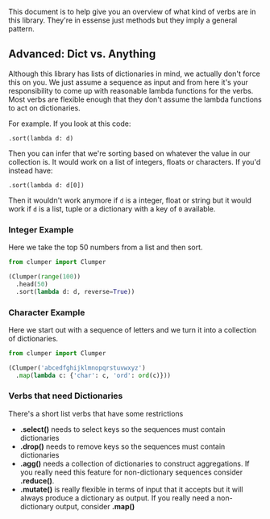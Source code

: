 This document is to help give you an overview of what kind of verbs are in this library. They're in essense just methods but they imply a general pattern.

## Advanced: Dict vs. Anything

Although this library has lists of dictionaries in mind,
we actually don't force this on you. We just assume a sequence
as input and from here it's your responsibility to come up
with reasonable lambda functions for the verbs. Most verbs are flexible enough that they don't assume the lambda functions to act on dictionaries.

For example. If you look at this code:

```
.sort(lambda d: d)
```

Then you can infer that we're sorting based on whatever
the value in our collection is. It would work on a list
of integers, floats or characters. If you'd instead have:

```
.sort(lambda d: d[0])
```

Then it wouldn't work anymore if `d` is a integer, float
or string but it would work if `d` is a list, tuple or a
dictionary with a key of `0` available.


### Integer Example

Here we take the top 50 numbers from a list and then sort.

```python
from clumper import Clumper

(Clumper(range(100))
  .head(50)
  .sort(lambda d: d, reverse=True))
```

### Character Example

Here we start out with a sequence of letters
and we turn it into a collection of dictionaries.

```python
from clumper import Clumper

(Clumper('abcedfghijklmnopqrstuvwxyz')
  .map(lambda c: {'char': c, 'ord': ord(c)}))
```

### Verbs that need Dictionaries

There's a short list verbs that have some restrictions

- **.select()** needs to select keys so the sequences must contain dictionaries
- **.drop()** needs to remove keys so the sequences must contain dictionaries
- **.agg()** needs a collection of dictionaries to construct aggregations. If you
really need this feature for non-dictionary sequences consider **.reduce()**.
- **.mutate()** is really flexible in terms of input that it
accepts but it will always produce a dictionary as output. If you really need a non-dictionary output, consider **.map()**
